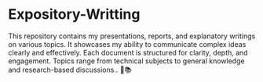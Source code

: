 # Expository-Writting
This repository contains my presentations, reports, and explanatory writings on various topics. It showcases my ability to communicate complex ideas clearly and effectively. Each document is structured for clarity, depth, and engagement. Topics range from technical subjects to general knowledge and research-based discussions.. 🚀📚

